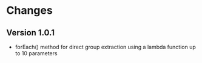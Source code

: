 # Changes

## Version 1.0.1
- forEach() method for direct group extraction using a lambda function up to 10 parameters
